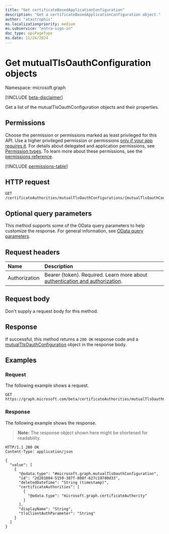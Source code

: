 ```yaml
---
title: "Get certificateBasedApplicationConfiguration"
description: "Get a certificateBasedApplicationConfiguration object."
author: "atastrophic"
ms.localizationpriority: medium
ms.subservice: "entra-sign-in"
doc_type: apiPageType
ms.date: 11/24/2024
---
```


# Get mutualTlsOauthConfiguration objects

Namespace: microsoft.graph

[!INCLUDE [beta-disclaimer](../../includes/beta-disclaimer.md)]

Get a list of the mutualTlsOauthConfiguration objects and their properties.

## Permissions

Choose the permission or permissions marked as least privileged for this API. Use a higher privileged permission or permissions [only if your app requires it](/graph/permissions-overview#best-practices-for-using-microsoft-graph-permissions). For details about delegated and application permissions, see [Permission types](/graph/permissions-overview#permission-types). To learn more about these permissions, see the [permissions reference](/graph/permissions-reference).

<!-- {
  "blockType": "permissions",
  "name": "certificateauthoritypath-list-mutualtlsoauthconfigurations-permissions"
}
-->
[!INCLUDE [permissions-table](../includes/permissions/certificateauthoritypath-list-mutualtlsoauthconfigurations-permissions.md)]

## HTTP request

<!-- {
  "blockType": "ignored"
}
-->
``` http
GET /certificateAuthorities/mutualTlsOauthConfigurations/{mutualTlsOauthConfigurationId}
```

## Optional query parameters

This method supports some of the OData query parameters to help customize the response. For general information, see [OData query parameters](/graph/query-parameters).

## Request headers

|Name|Description|
|:---|:---|
|Authorization|Bearer {token}. Required. Learn more about [authentication and authorization](/graph/auth/auth-concepts).|

## Request body

Don't supply a request body for this method.

## Response

If successful, this method returns a `200 OK` response code and a [mutualTlsOauthConfiguration](../resources/mutualtlsoauthconfiguration.md) object in the response body.

## Examples

### Request

The following example shows a request.
<!-- {
  "blockType": "request",
  "name": "list_mutualtlsoauthconfiguration"
}
-->
``` http
GET https://graph.microsoft.com/beta/certificateAuthorities/mutualTlsOauthConfigurations
```

### Response

The following example shows the response.
>**Note:** The response object shown here might be shortened for readability.
<!-- {
  "blockType": "response",
  "truncated": true,
  "@odata.type": "microsoft.graph.mutualTlsOauthConfiguration"
}
-->
``` http
HTTP/1.1 200 OK
Content-Type: application/json

{
  "value": [
    {
      "@odata.type": "#microsoft.graph.mutualTlsOauthConfiguration",
      "id": "2d201804-5159-387f-808f-627c197d0d33",
      "deletedDateTime": "String (timestamp)",
      "certificateAuthorities": [
        {
          "@odata.type": "microsoft.graph.certificateAuthority"
        }
      ],
      "displayName": "String",
      "tlsClientAuthParameter": "String"
    }
  ]
}
```
